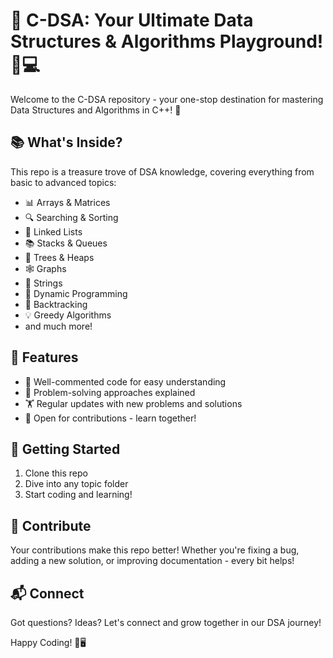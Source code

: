 # 🚀 C-DSA: Your Ultimate Data Structures & Algorithms Playground! 🧠💻

Welcome to the C-DSA repository - your one-stop destination for mastering Data Structures and Algorithms in C++! 🎉

## 📚 What's Inside?

This repo is a treasure trove of DSA knowledge, covering everything from basic to advanced topics:

- 📊 Arrays & Matrices
- 🔍 Searching & Sorting
- 🔗 Linked Lists
- 📚 Stacks & Queues
- 🌳 Trees & Heaps
- 🕸️ Graphs
- 🧵 Strings
- 🔢 Dynamic Programming
- 🔀 Backtracking
- 💡 Greedy Algorithms
- and much more!

## 🌟 Features

- 📝 Well-commented code for easy understanding
- 🎯 Problem-solving approaches explained
- 🏋️ Regular updates with new problems and solutions
- 👥 Open for contributions - learn together!

## 🚀 Getting Started

1. Clone this repo
2. Dive into any topic folder
3. Start coding and learning!

## 🤝 Contribute

Your contributions make this repo better! Whether you're fixing a bug, adding a new solution, or improving documentation - every bit helps! 

## 📬 Connect

Got questions? Ideas? Let's connect and grow together in our DSA journey!

Happy Coding! 🎈🖥️
